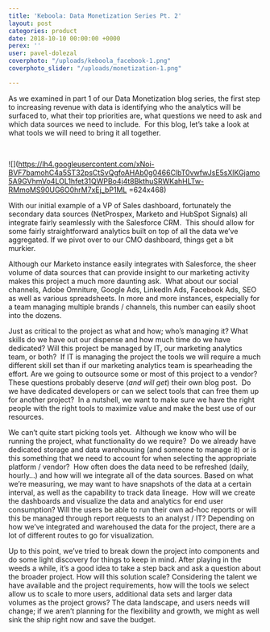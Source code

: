 ```yaml
---
title: 'Keboola: Data Monetization Series Pt. 2'
layout: post
categories: product
date: 2018-10-10 00:00:00 +0000
perex: ''
user: pavel-dolezal
coverphoto: "/uploads/keboola_facebook-1.png"
coverphoto_slider: "/uploads/monetization-1.png"

---
```

As we examined in part 1 of our Data Monetization blog series, the first step to increasing revenue with data is identifying who the analytics will be surfaced to, what their top priorities are, what questions we need to ask and which data sources we need to include.  For this blog, let’s take a look at what tools we will need to bring it all together.

             

![](https://lh4.googleusercontent.com/xNoi-BVF7bamohC4a5ST32psCtSvQgfoAHAb0g0466ClbT0vwfwJsE5sXlKGjamo5A9GVhmVo4LOL1hfet31QWPBo4j4t8BkthuSRWKahHLTw-RMmoMS90UG6O0hrM7xEj_bP1ML =624x468)

  
With our initial example of a VP of Sales dashboard, fortunately the secondary data sources (NetProspex, Marketo and HubSpot Signals) all integrate fairly seamlessly with the Salesforce CRM.  This should allow for some fairly straightforward analytics built on top of all the data we’ve aggregated.  If we pivot over to our CMO dashboard, things get a bit murkier.

Although our Marketo instance easily integrates with Salesforce, the sheer volume of data sources that can provide insight to our marketing activity makes this project a much more daunting ask.  What about our social channels, Adobe Omniture, Google Ads, LinkedIn Ads, Facebook Ads, SEO as well as various spreadsheets.  In more and more instances, especially for a team managing multiple brands / channels, this number can easily shoot into the dozens.

Just as critical to the project as what and how; who’s managing it? What skills do we have out our dispense and how much time do we have dedicated? Will this project be managed by IT, our marketing analytics team, or both?  If IT is managing the project the tools we will require a much different skill set than if our marketing analytics team is spearheading the effort.  Are we going to outsource some or most of this project to a vendor?  These questions probably deserve (_and will get_) their own blog post.  Do we have dedicated developers or can we select tools that can free them up for another project?  In a nutshell, we want to make sure we have the right people with the right tools to maximize value and make the best use of our resources.

We can’t quite start picking tools yet.  Although we know who will be running the project, what functionality do we require?  Do we already have dedicated storage and data warehousing (and someone to manage it) or is this something that we need to account for when selecting the appropriate platform / vendor?  How often does the data need to be refreshed (daily, hourly…) and how will we integrate all of the data sources.  Based on what we’re measuring, we may want to have snapshots of the data at a certain interval, as well as the capability to track data lineage.  How will we create the dashboards and visualize the data and analytics for end user consumption?  Will the users be able to run their own ad-hoc reports or will this be managed through report requests to an analyst / IT?  Depending on how we’ve integrated and warehoused the data for the project, there are a lot of different routes to go for visualization.

Up to this point, we’ve tried to break down the project into components and do some light discovery for things to keep in mind. After playing in the weeds a while, it’s a good idea to take a step back and ask a question about the broader project. How will this solution scale? Considering the talent we have available and the project requirements, how will the tools we select allow us to scale to more users, additional data sets and larger data volumes as the project grows? The data landscape, and users needs will change; if we aren’t planning for the flexibility and growth, we might as well sink the ship right now and save the budget.